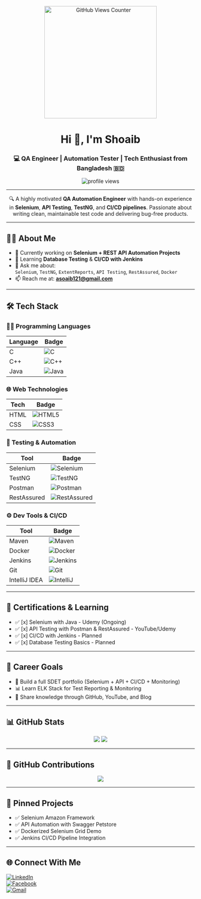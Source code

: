 <p align="center">
  <img src="https://raw.githubusercontent.com/asoaib121/asoaib121/main/assets/github-profile-views-counter.png" alt="GitHub Views Counter" width="300"/>
</p>


<h1 align="center">Hi 👋, I'm Shoaib</h1>
<h3 align="center">💻 QA Engineer | Automation Tester | Tech Enthusiast from Bangladesh 🇧🇩</h3>

<p align="center">
  <img src="https://komarev.com/ghpvc/?username=asoaib121&label=Profile%20views&color=0e75b6&style=flat" alt="profile views" />
</p>

---

<p align="center">
  🔍 A highly motivated <strong>QA Automation Engineer</strong> with hands-on experience in <strong>Selenium</strong>, <strong>API Testing</strong>, <strong>TestNG</strong>, and <strong>CI/CD pipelines</strong>.  
  Passionate about writing clean, maintainable test code and delivering bug-free products.
</p>

---

## 🧑‍💻 About Me
- 🔭 Currently working on **Selenium + REST API Automation Projects**
- 🌱 Learning **Database Testing** & **CI/CD with Jenkins**
- 💬 Ask me about:  
  `Selenium`, `TestNG`, `ExtentReports`, `API Testing`, `RestAssured`, `Docker`
- 📫 Reach me at: **asoaib121@gmail.com**

---

## 🛠️ Tech Stack

### 👨‍💻 Programming Languages
| Language | Badge |
|----------|-------|
| C | ![C](https://img.shields.io/badge/C-00599C?style=for-the-badge&logo=c&logoColor=white) |
| C++ | ![C++](https://img.shields.io/badge/C++-00599C?style=for-the-badge&logo=c%2B%2B&logoColor=white) |
| Java | ![Java](https://img.shields.io/badge/Java-ED8B00?style=for-the-badge&logo=java&logoColor=white) |

### 🌐 Web Technologies
| Tech | Badge |
|------|-------|
| HTML | ![HTML5](https://img.shields.io/badge/HTML5-E34F26?style=for-the-badge&logo=html5&logoColor=white) |
| CSS | ![CSS3](https://img.shields.io/badge/CSS3-1572B6?style=for-the-badge&logo=css3&logoColor=white) |

### 🧪 Testing & Automation
| Tool | Badge |
|------|-------|
| Selenium | ![Selenium](https://img.shields.io/badge/Selenium-43B02A?style=for-the-badge&logo=selenium&logoColor=white) |
| TestNG | ![TestNG](https://img.shields.io/badge/TestNG-%23FF6F00.svg?style=for-the-badge&logo=apache&logoColor=white) |
| Postman | ![Postman](https://img.shields.io/badge/Postman-black?style=for-the-badge&logo=postman) |
| RestAssured | ![RestAssured](https://img.shields.io/badge/RestAssured-%23323330.svg?style=for-the-badge&logo=java) |

### ⚙️ Dev Tools & CI/CD
| Tool | Badge |
|------|-------|
| Maven | ![Maven](https://img.shields.io/badge/Maven-%23004080.svg?style=for-the-badge&logo=apache&logoColor=white) |
| Docker | ![Docker](https://img.shields.io/badge/Docker-0db7ed?style=for-the-badge&logo=docker&logoColor=white) |
| Jenkins | ![Jenkins](https://img.shields.io/badge/Jenkins-F46D01?style=for-the-badge&logo=jenkins&logoColor=white) |
| Git | ![Git](https://img.shields.io/badge/Git-F05032?style=for-the-badge&logo=git&logoColor=white) |
| IntelliJ IDEA | ![IntelliJ](https://img.shields.io/badge/IntelliJIDEA-000000?style=for-the-badge&logo=intellijidea&logoColor=white) |

---

## 📜 Certifications & Learning
- ✅ [x] Selenium with Java - Udemy (Ongoing)
- ✅ [x] API Testing with Postman & RestAssured - YouTube/Udemy
- ✅ [x] CI/CD with Jenkins - Planned
- ✅ [x] Database Testing Basics - Planned

---

## 🎯 Career Goals
- 🚀 Build a full SDET portfolio (Selenium + API + CI/CD + Monitoring)
- 📊 Learn ELK Stack for Test Reporting & Monitoring
- 📖 Share knowledge through GitHub, YouTube, and Blog

---

## 📊 GitHub Stats
<p align="center">
  <img src="https://github-readme-stats.vercel.app/api?username=asoaib121&show_icons=true&theme=radical" />
  <img src="https://github-readme-stats.vercel.app/api/top-langs/?username=asoaib121&layout=compact&theme=radical" />
</p>

---

## 🧩 GitHub Contributions
<p align="center">
  <img src="https://github-readme-streak-stats.herokuapp.com/?user=asoaib121&theme=radical" />
</p>

---

## 📌 Pinned Projects
- ✅ Selenium Amazon Framework
- ✅ API Automation with Swagger Petstore
- ✅ Dockerized Selenium Grid Demo
- ✅ Jenkins CI/CD Pipeline Integration

---

## 🌐 Connect With Me
[![LinkedIn](https://img.shields.io/badge/LinkedIn-blue?style=for-the-badge&logo=linkedin&logoColor=white)](https://www.linkedin.com/in/soaib-ahmed-87863327a)  
[![Facebook](https://img.shields.io/badge/Facebook-blue?style=for-the-badge&logo=facebook&logoColor=white)](https://www.facebook.com/m.meshoaib121)  
[![Gmail](https://img.shields.io/badge/Gmail-red?style=for-the-badge&logo=gmail&logoColor=white)](mailto:asoaib121@gmail.com)

